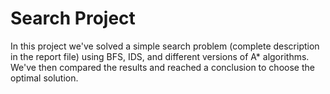 
<h1>Search Project</h1>
In this project we've solved a simple search problem (complete description in the report file) using BFS, IDS, and different versions of A* algorithms.
We've then compared the results and reached a conclusion to choose the optimal solution.
